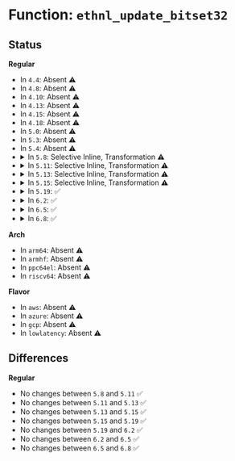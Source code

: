# Function: <code>ethnl_update_bitset32</code>

## Status
<b>Regular</b>
<ul>
<li>
In <code>4.4</code>: Absent ⚠️
</li>
<li>
In <code>4.8</code>: Absent ⚠️
</li>
<li>
In <code>4.10</code>: Absent ⚠️
</li>
<li>
In <code>4.13</code>: Absent ⚠️
</li>
<li>
In <code>4.15</code>: Absent ⚠️
</li>
<li>
In <code>4.18</code>: Absent ⚠️
</li>
<li>
In <code>5.0</code>: Absent ⚠️
</li>
<li>
In <code>5.3</code>: Absent ⚠️
</li>
<li>
In <code>5.4</code>: Absent ⚠️
</li>
<li>
<details>
<summary>In <code>5.8</code>: Selective Inline, Transformation ⚠️</summary>

```c
int ethnl_update_bitset32(u32 *bitmap, unsigned int nbits, const struct nlattr *attr, ethnl_string_array_t names, struct netlink_ext_ack *extack, bool *mod);
```

**Collision:** Unique Global

**Inline:** Selective

**Transformation:** True

**Instances:**

```
In net/ethtool/bitset.c (ffffffff81a87b25)
Location: net/ethtool/bitset.c:554
Inline: True
Inline callers:
  - net/ethtool/bitset.c:ethnl_update_bitset
Direct callers:
  - net/ethtool/bitset.c:ethnl_update_bitset
  - net/ethtool/debug.c:ethnl_set_debug
  - net/ethtool/debug.c:ethnl_set_debug
  - net/ethtool/wol.c:ethnl_set_wol
  - net/ethtool/wol.c:ethnl_set_wol
  - net/ethtool/privflags.c:ethnl_set_privflags
  - net/ethtool/eee.c:ethnl_set_eee
  - net/ethtool/eee.c:ethnl_set_eee
```
**Symbols:**

```
ffffffff81a86fe0-ffffffff81a871ad: ethnl_update_bitset32.part.0 (STB_LOCAL)
ffffffff81a877d0-ffffffff81a877e8: ethnl_update_bitset32 (STB_GLOBAL)
```
</details>
</li>
<li>
<details>
<summary>In <code>5.11</code>: Selective Inline, Transformation ⚠️</summary>

```c
int ethnl_update_bitset32(u32 *bitmap, unsigned int nbits, const struct nlattr *attr, ethnl_string_array_t names, struct netlink_ext_ack *extack, bool *mod);
```

**Collision:** Unique Global

**Inline:** Selective

**Transformation:** True

**Instances:**

```
In net/ethtool/bitset.c (ffffffff81a914c5)
Location: net/ethtool/bitset.c:552
Inline: True
Inline callers:
  - net/ethtool/bitset.c:ethnl_update_bitset
Direct callers:
  - net/ethtool/bitset.c:ethnl_update_bitset
  - net/ethtool/debug.c:ethnl_set_debug
  - net/ethtool/debug.c:ethnl_set_debug
  - net/ethtool/wol.c:ethnl_set_wol
  - net/ethtool/wol.c:ethnl_set_wol
  - net/ethtool/privflags.c:ethnl_set_privflags
  - net/ethtool/eee.c:ethnl_set_eee
  - net/ethtool/eee.c:ethnl_set_eee
```
**Symbols:**

```
ffffffff81a90960-ffffffff81a90b35: ethnl_update_bitset32.part.0 (STB_LOCAL)
ffffffff81a91150-ffffffff81a91168: ethnl_update_bitset32 (STB_GLOBAL)
```
</details>
</li>
<li>
<details>
<summary>In <code>5.13</code>: Selective Inline, Transformation ⚠️</summary>

```c
int ethnl_update_bitset32(u32 *bitmap, unsigned int nbits, const struct nlattr *attr, ethnl_string_array_t names, struct netlink_ext_ack *extack, bool *mod);
```

**Collision:** Unique Global

**Inline:** Selective

**Transformation:** True

**Instances:**

```
In net/ethtool/bitset.c (ffffffff81a7ace5)
Location: net/ethtool/bitset.c:552
Inline: True
Inline callers:
  - net/ethtool/bitset.c:ethnl_update_bitset
Direct callers:
  - net/ethtool/bitset.c:ethnl_update_bitset
  - net/ethtool/debug.c:ethnl_set_debug
  - net/ethtool/debug.c:ethnl_set_debug
  - net/ethtool/wol.c:ethnl_set_wol
  - net/ethtool/wol.c:ethnl_set_wol
  - net/ethtool/privflags.c:ethnl_set_privflags
  - net/ethtool/eee.c:ethnl_set_eee
  - net/ethtool/eee.c:ethnl_set_eee
```
**Symbols:**

```
ffffffff81a7a150-ffffffff81a7a335: ethnl_update_bitset32.part.0 (STB_LOCAL)
ffffffff81a7a960-ffffffff81a7a978: ethnl_update_bitset32 (STB_GLOBAL)
```
</details>
</li>
<li>
<details>
<summary>In <code>5.15</code>: Selective Inline, Transformation ⚠️</summary>

```c
int ethnl_update_bitset32(u32 *bitmap, unsigned int nbits, const struct nlattr *attr, ethnl_string_array_t names, struct netlink_ext_ack *extack, bool *mod);
```

**Collision:** Unique Global

**Inline:** Selective

**Transformation:** True

**Instances:**

```
In net/ethtool/bitset.c (ffffffff81b35105)
Location: net/ethtool/bitset.c:552
Inline: True
Inline callers:
  - net/ethtool/bitset.c:ethnl_update_bitset
Direct callers:
  - net/ethtool/bitset.c:ethnl_update_bitset
  - net/ethtool/debug.c:ethnl_set_debug
  - net/ethtool/wol.c:ethnl_set_wol
  - net/ethtool/privflags.c:ethnl_set_privflags
  - net/ethtool/eee.c:ethnl_set_eee
```
**Symbols:**

```
ffffffff81b34570-ffffffff81b3474f: ethnl_update_bitset32.part.0 (STB_LOCAL)
ffffffff81b34d70-ffffffff81b34d88: ethnl_update_bitset32 (STB_GLOBAL)
```
</details>
</li>
<li>
<details>
<summary>In <code>5.19</code>: ✅</summary>

```c
int ethnl_update_bitset32(u32 *bitmap, unsigned int nbits, const struct nlattr *attr, ethnl_string_array_t names, struct netlink_ext_ack *extack, bool *mod);
```

**Collision:** Unique Global

**Inline:** No

**Transformation:** False

**Instances:**

```
In net/ethtool/bitset.c (ffffffff81cc0350)
Location: net/ethtool/bitset.c:552
Inline: False
Direct callers:
  - net/ethtool/bitset.c:ethnl_update_bitset
  - net/ethtool/debug.c:ethnl_set_debug
  - net/ethtool/wol.c:ethnl_set_wol
  - net/ethtool/privflags.c:ethnl_set_privflags
  - net/ethtool/eee.c:ethnl_set_eee
```
**Symbols:**

```
ffffffff81cc0350-ffffffff81cc055b: ethnl_update_bitset32 (STB_GLOBAL)
```
</details>
</li>
<li>
<details>
<summary>In <code>6.2</code>: ✅</summary>

```c
int ethnl_update_bitset32(u32 *bitmap, unsigned int nbits, const struct nlattr *attr, ethnl_string_array_t names, struct netlink_ext_ack *extack, bool *mod);
```

**Collision:** Unique Global

**Inline:** No

**Transformation:** False

**Instances:**

```
In net/ethtool/bitset.c (ffffffff81e7ef90)
Location: net/ethtool/bitset.c:552
Inline: False
Direct callers:
  - net/ethtool/bitset.c:ethnl_update_bitset
  - net/ethtool/debug.c:ethnl_set_debug
  - net/ethtool/wol.c:ethnl_set_wol
  - net/ethtool/privflags.c:ethnl_set_privflags
  - net/ethtool/eee.c:ethnl_set_eee
```
**Symbols:**

```
ffffffff81e7ef90-ffffffff81e7f19b: ethnl_update_bitset32 (STB_GLOBAL)
```
</details>
</li>
<li>
<details>
<summary>In <code>6.5</code>: ✅</summary>

```c
int ethnl_update_bitset32(u32 *bitmap, unsigned int nbits, const struct nlattr *attr, ethnl_string_array_t names, struct netlink_ext_ack *extack, bool *mod);
```

**Collision:** Unique Global

**Inline:** No

**Transformation:** False

**Instances:**

```
In net/ethtool/bitset.c (ffffffff81edb580)
Location: net/ethtool/bitset.c:552
Inline: False
Direct callers:
  - net/ethtool/bitset.c:ethnl_update_bitset
  - net/ethtool/debug.c:ethnl_set_debug
  - net/ethtool/wol.c:ethnl_set_wol
  - net/ethtool/privflags.c:ethnl_set_privflags
  - net/ethtool/eee.c:ethnl_set_eee
```
**Symbols:**

```
ffffffff81edb580-ffffffff81edb78c: ethnl_update_bitset32 (STB_GLOBAL)
```
</details>
</li>
<li>
<details>
<summary>In <code>6.8</code>: ✅</summary>

```c
int ethnl_update_bitset32(u32 *bitmap, unsigned int nbits, const struct nlattr *attr, ethnl_string_array_t names, struct netlink_ext_ack *extack, bool *mod);
```

**Collision:** Unique Global

**Inline:** No

**Transformation:** False

**Instances:**

```
In net/ethtool/bitset.c (ffffffff81f9f340)
Location: net/ethtool/bitset.c:552
Inline: False
Direct callers:
  - net/ethtool/bitset.c:ethnl_update_bitset
  - net/ethtool/debug.c:ethnl_set_debug
  - net/ethtool/wol.c:ethnl_set_wol
  - net/ethtool/privflags.c:ethnl_set_privflags
  - net/ethtool/eee.c:ethnl_set_eee
```
**Symbols:**

```
ffffffff81f9f340-ffffffff81f9f54f: ethnl_update_bitset32 (STB_GLOBAL)
```
</details>
</li>
</ul>
<b>Arch</b>
<ul>
<li>
In <code>arm64</code>: Absent ⚠️
</li>
<li>
In <code>armhf</code>: Absent ⚠️
</li>
<li>
In <code>ppc64el</code>: Absent ⚠️
</li>
<li>
In <code>riscv64</code>: Absent ⚠️
</li>
</ul>
<b>Flavor</b>
<ul>
<li>
In <code>aws</code>: Absent ⚠️
</li>
<li>
In <code>azure</code>: Absent ⚠️
</li>
<li>
In <code>gcp</code>: Absent ⚠️
</li>
<li>
In <code>lowlatency</code>: Absent ⚠️
</li>
</ul>

## Differences
<b>Regular</b>
<ul>
<li>
No changes between <code>5.8</code> and <code>5.11</code> ✅
</li>
<li>
No changes between <code>5.11</code> and <code>5.13</code> ✅
</li>
<li>
No changes between <code>5.13</code> and <code>5.15</code> ✅
</li>
<li>
No changes between <code>5.15</code> and <code>5.19</code> ✅
</li>
<li>
No changes between <code>5.19</code> and <code>6.2</code> ✅
</li>
<li>
No changes between <code>6.2</code> and <code>6.5</code> ✅
</li>
<li>
No changes between <code>6.5</code> and <code>6.8</code> ✅
</li>
</ul>
